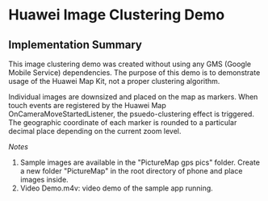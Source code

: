 # Huawei Image Clustering Demo

## Implementation Summary

This image clustering demo was created without using any GMS (Google Mobile Service) dependencies. The purpose of this demo is to demonstrate usage of the Huawei Map Kit, not a proper clustering algorithm. 

Individual images are downsized and placed on the map as markers. When touch events are registered by the Huawei Map OnCameraMoveStartedListener, the psuedo-clustering effect is triggered. The geographic coordinate of each marker is rounded to a particular decimal place depending on the current zoom level.

*Notes*
1. Sample images are available in the "PictureMap gps pics" folder. Create a new folder "PictureMap" in the root directory of phone and place images inside.
2. Video Demo.m4v: video demo of the sample app running.
